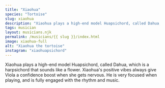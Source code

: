 ```yaml
---
title: "Xiaohua"
species: "Tortoise"
slug: xiaohua
description: "Xiaohua plays a high-end model Huapsichord, called Dahua, which is a harpsichord that sounds like a flower. Xiaohua's positive vibes always give Viola a confidence boost when she gets nervous. He is very focused when playing, and is fully engaged with the rhythm and music."
tags: musician
layout: musicians.njk
permalink: /musicians/{{ slug }}/index.html
image: xiaohua-full
alt: "Xiaohua the tortoise"
instagram: "xiaohuapsichord"
---
```

Xiaohua plays a high-end model Huapsichord, called Dahua, which is a harpsichord that sounds like a flower. Xiaohua's positive vibes always give Viola a confidence boost when she gets nervous. He is very focused when playing, and is fully engaged with the rhythm and music.
